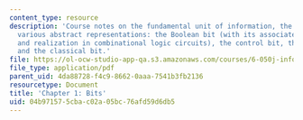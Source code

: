 ```yaml
---
content_type: resource
description: 'Course notes on the fundamental unit of information, the bit, and its
  various abstract representations: the Boolean bit (with its associated Boolean algebra
  and realization in combinational logic circuits), the control bit, the quantum bit,
  and the classical bit.'
file: https://ol-ocw-studio-app-qa.s3.amazonaws.com/courses/6-050j-information-and-entropy-spring-2008/04b971575cbac02a05bc76afd59d6db5_MIT6_050JS08_chapter1.pdf
file_type: application/pdf
parent_uid: 4da88728-f4c9-8662-0aaa-7541b3fb2136
resourcetype: Document
title: 'Chapter 1: Bits'
uid: 04b97157-5cba-c02a-05bc-76afd59d6db5
---
```

